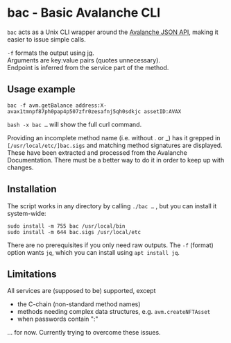 # bac - Basic Avalanche CLI

`bac` acts as a Unix CLI wrapper around the [Avalanche JSON API](https://docs.avax.network/v1.0/en/api/intro-apis/), making it easier to issue simple calls.

`-f` formats the output using [jq](https://stedolan.github.io/jq/).
<br>
Arguments are key:value pairs (quotes unnecessary).
<br>
Endpoint is inferred from the service part of the method.

## Usage example

    bac -f avm.getBalance address:X-avax1tmnpf87ph0pap4p507zfr0zesafnj5qh0sdkjc assetID:AVAX

`bash -x bac …` will show the full curl command.

Providing an incomplete method name (i.e. without . or &lowbar;) has it grepped 
in `[/usr/local/etc/]bac.sigs` and matching method signatures are displayed.
<br>
These have been extracted and processed from the Avalanche Documentation.
There must be a better way to do it in order to keep up with changes.

## Installation

The script works in any directory by calling `./bac …` , but you can install it system-wide:

    sudo install -m 755 bac /usr/local/bin
    sudo install -m 644 bac.sigs /usr/local/etc

There are no prerequisites if you only need raw outputs. The `-f` (format) option wants `jq`, which you can install using `apt install jq`.

## Limitations

All services are (supposed to be) supported, except

- the C-chain (non-standard method names)
- methods needing complex data structures, e.g. `avm.createNFTAsset`
- when passwords contain ":"

… for now. Currently trying to overcome these issues.

